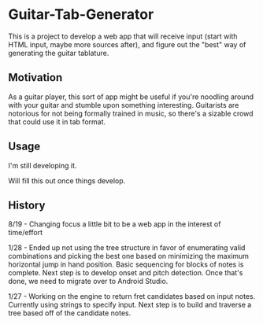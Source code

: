# Guitar-Tab-Generator
This is a project to develop a web app that will receive input (start with HTML input, maybe more sources after), and figure out the "best" way of generating the guitar tablature.

## Motivation

As a guitar player, this sort of app might be useful if you're noodling around with your guitar and stumble upon something interesting. Guitarists are notorious for not being formally trained in music, so there's a sizable crowd that could use it in tab format.

## Usage

I'm still developing it.

Will fill this out once things develop.

## History
8/19 - Changing focus a little bit to be a web app in the interest of time/effort

1/28 - Ended up not using the tree structure in favor of enumerating valid combinations and picking the best one based on minimizing the maximum horizontal jump in hand position. Basic sequencing for blocks of notes is complete. Next step is to develop onset and pitch detection. Once that's done, we need to migrate over to Android Studio.

1/27 - Working on the engine to return fret candidates based on input notes. Currently using strings to specify input. Next step is to build and traverse a tree based off of the candidate notes.
